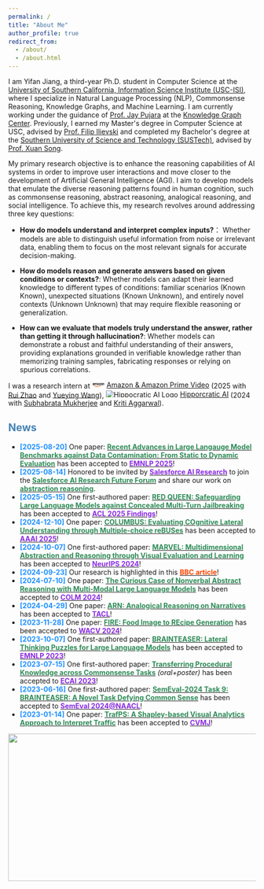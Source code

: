 ```yaml
---
permalink: /
title: "About Me"
author_profile: true
redirect_from: 
  - /about/
  - /about.html
---
```

I am Yifan Jiang, a third-year Ph.D. student in Computer Science at the [University of Southern California, Information Science Institute (USC-ISI)](https://www.isi.edu/), where I specialize in Natural Language Processing (NLP), Commonsense Reasoning, Knowledge Graphs, and Machine Learning. I am currently working under the guidance of [Prof. Jay Pujara](https://www.jaypujara.org/index.html) at the [Knowledge Graph Center](https://www.isi.edu/centers-ckg/). Previously, I earned my Master's degree in Computer Science at USC, advised by [Prof. Filip Ilievski](https://www.ilievski.info/) and completed my Bachelor's degree at the [Southern University of Science and Technology (SUSTech)](https://www.sustech.edu.cn/en/), advised by [Prof. Xuan Song](https://sai.jlu.edu.cn/info/1094/4545.htm).

My primary research objective is to enhance the reasoning capabilities of AI systems in order to improve user interactions and move closer to the development of Artificial General Intelligence (AGI). I aim to develop models that emulate the diverse reasoning patterns found in human cognition, such as commonsense reasoning, abstract reasoning, analogical reasoning, and social intelligence. To achieve this, my research revolves around addressing three key questions:

- **How do models understand and interpret complex inputs?**： Whether models are able to distinguish useful information from noise or irrelevant data, enabling them to focus on the most relevant signals for accurate decision-making.

- **How do models reason and generate answers based on given conditions or contexts?**: Whether models can adapt their learned knowledge to different types of conditions: familiar scenarios (Known Known), unexpected situations (Known Unknown), and entirely novel contexts (Unknown Unknown) that may require flexible reasoning or generalization.

- **How can we evaluate that models truly understand the answer, rather than getting it through hallucination?**: Whether models can demonstrate a robust and faithful understanding of their answers, providing explanations grounded in verifiable knowledge rather than memorizing training samples, fabricating responses or relying on spurious correlations.

I was a research intern at <a href="https://www.amazon.com/gp/video/storefront" style="display: inline-flex; align-items: center;"><img src="../assets/amazon_logo.png" alt="Amazon Logo" style="height: 1em; margin-right: 0.3em;">Amazon & Amazon Prime Video</a> (2025 with [Rui Zhao](https://www.linkedin.com/in/rui-zhao-7855ab26/) and [Yueying Wang](https://www.linkedin.com/in/yueying-wang-stat/)), <a href="https://www.hippocraticai.com/" style="display: inline-flex; align-items: center;"><img src="../assets/main-hippocratic-logo-full-color.png" alt="Hippocratic AI Logo" style="height: 1em; margin-right: 0.3em;">Hipporcratic AI</a> (2024 with [Subhabrata Mukherjee](https://subhomukherjee.com/) and [Kriti Aggarwal](https://www.linkedin.com/in/kriti-agg/)).



## <span style="color: #4682B4;">News</span>
- **<span style="color: #1E90FF;">[2025-08-20]</span>** One paper: [<span style="color: #2E8B57;">**Recent Advances in Large Langauge Model Benchmarks against Data Contamination: From Static to Dynamic Evaluation**</span>](https://arxiv.org/abs/2502.17521) has been accepted to [<span style="color: #8A2BE2;">**EMNLP 2025**</span>](https://2025.emnlp.org/)!
- **<span style="color: #1E90FF;">[2025-08-14]</span>** Honored to be invited by [<span style="color: #8A2BE2;">**Salesforce AI Research**</span>](https://www.salesforceairesearch.com/publications) to join the [<span style="color: #2E8B57;">**Salesforce AI Research Future Forum**</span>](https://www.linkedin.com/feed/update/urn:li:activity:7363972366336421888/) and share our work on [<span style="color: #2E8B57;">**abstraction reasoning**</span>](https://proceedings.neurips.cc/paper_files/paper/2024/hash/529d8b3a23991e83db07f21727256374-Abstract-Datasets_and_Benchmarks_Track.html). 
- **<span style="color: #1E90FF;">[2025-05-15]</span>** One first-authored paper: [<span style="color: #2E8B57;">**RED QUEEN: Safeguarding Large Language Models against Concealed Multi-Turn Jailbreaking**</span>](https://arxiv.org/abs/2409.17458) has been accepted to [<span style="color: #8A2BE2;">**ACL 2025 Findings**</span>](https://2025.aclweb.org/)!
- **<span style="color: #1E90FF;">[2024-12-10]</span>** One paper: [<span style="color: #2E8B57;">**COLUMBUS: Evaluating COgnitive Lateral Understanding through Multiple-choice reBUSes**</span>](https://ojs.aaai.org/index.php/AAAI/article/view/32464) has been accepted to [<span style="color: #8A2BE2;">**AAAI 2025**</span>](https://aaai.org/conference/aaai/aaai-25/)!
- **<span style="color: #1E90FF;">[2024-10-07]</span>** One first-authored paper: [<span style="color: #2E8B57;">**MARVEL: Multidimensional Abstraction and Reasoning through Visual Evaluation and Learning**</span>](https://proceedings.neurips.cc/paper_files/paper/2024/hash/529d8b3a23991e83db07f21727256374-Abstract-Datasets_and_Benchmarks_Track.html) has been accepted to [<span style="color: #8A2BE2;">**NeurIPS 2024**</span>](https://neurips.cc/)!
- **<span style="color: #1E90FF;">[2024-09-23]</span>** Our research is highlighted in this [<span style="color: #FF4500;">**BBC article**</span>](https://www.bbc.com/future/article/20240912-what-riddles-teach-us-about-the-human-mind)!
- **<span style="color: #1E90FF;">[2024-07-10]</span>** One paper: [<span style="color: #2E8B57;">**The Curious Case of Nonverbal Abstract Reasoning with Multi-Modal Large Language Models**</span>](https://arxiv.org/abs/2401.12117) has been accepted to [<span style="color: #8A2BE2;">**COLM 2024**</span>](https://colmweb.org/)!
- **<span style="color: #1E90FF;">[2024-04-29]</span>** One paper: [<span style="color: #2E8B57;">**ARN: Analogical Reasoning on Narratives**</span>](https://direct.mit.edu/tacl/article/doi/10.1162/tacl_a_00688/124260/ARN-Analogical-Reasoning-on-Narratives) has been accepted to [<span style="color: #8A2BE2;">**TACL**</span>](https://transacl.org/index.php/tacl)!
- **<span style="color: #1E90FF;">[2023-11-28]</span>** One paper: [<span style="color: #2E8B57;">**FIRE: Food Image to REcipe Generation**</span>](https://openaccess.thecvf.com/content/WACV2024/html/Chhikara_FIRE_Food_Image_to_REcipe_Generation_WACV_2024_paper.html) has been accepted to [<span style="color: #8A2BE2;">**WACV 2024**</span>](https://wacv2024.thecvf.com/)!
- **<span style="color: #1E90FF;">[2023-10-07]</span>** One first-authored paper: [<span style="color: #2E8B57;">**BRAINTEASER: Lateral Thinking Puzzles for Large Language Models**</span>](https://arxiv.org/abs/2310.05057) has been accepted to [<span style="color: #8A2BE2;">**EMNLP 2023**</span>](https://2023.emnlp.org/)!
- **<span style="color: #1E90FF;">[2023-07-15]</span>** One first-authored paper: [<span style="color: #2E8B57;">**Transferring Procedural Knowledge across Commonsense Tasks**</span>](https://arxiv.org/abs/2304.13867) _(oral+poster)_ has been accepted to [<span style="color: #8A2BE2;">**ECAI 2023**</span>](https://ecai2023.eu/ECAI2023)!
- **<span style="color: #1E90FF;">[2023-06-16]</span>** One first-authored paper: [<span style="color: #2E8B57;">**SemEval-2024 Task 9: BRAINTEASER: A Novel Task Defying Common Sense**</span>](https://arxiv.org/abs/2404.16068) has been accepted to [<span style="color: #8A2BE2;">**SemEval 2024@NAACL**</span>](https://semeval.github.io/SemEval2024/cft)!
- **<span style="color: #1E90FF;">[2023-01-14]</span>** One paper: [<span style="color: #2E8B57;">**TrafPS: A Shapley-based Visual Analytics Approach to Interpret Traffic**</span>](https://arxiv.org/abs/2404.16068) has been accepted to [<span style="color: #8A2BE2;">**CVMJ**</span>](https://www.editorialmanager.com/cvmj/default.aspx)!


<!--
- **[2024-10-07]** One first-authored [paper](https://arxiv.org/abs/2404.13591) has been accepted to [NeurIPS 2024](https://neurips.cc/)!
- **[2024-07-10]** One [paper](https://arxiv.org/abs/2401.12117) has been accepted to [COLM 2024](https://colmweb.org/)!
- **[2024-04-29]** One [paper](https://direct.mit.edu/tacl/article/doi/10.1162/tacl_a_00688/124260/ARN-Analogical-Reasoning-on-Narratives) has been accepted to [TACL](https://transacl.org/index.php/tacl)!
- **[2023-11-28]** One [paper](https://openaccess.thecvf.com/content/WACV2024/html/Chhikara_FIRE_Food_Image_to_REcipe_Generation_WACV_2024_paper.html) has been accepted to [WACV 2024](https://wacv2024.thecvf.com/)!
- **[2023-10-07]** One first-authored [paper](https://arxiv.org/abs/2310.05057) has been accepted to [EMNLP 2023](https://2023.emnlp.org/)!
- **[2023-07-15]** One first-authored [paper](https://arxiv.org/abs/2304.13867) (_oral+poster_) have been accepted to [ECAI 2023](https://ecai2023.eu/ECAI2023)!
- **[2023-06-16]** One first-authored [paper](https://arxiv.org/abs/2404.16068) have been accepted to [SemEval 2024@NAACL](https://semeval.github.io/SemEval2024/cft)!
- **[2023-01-14]** One [paper](https://arxiv.org/abs/2404.16068) have been accepted to [CVMJ](https://www.editorialmanager.com/cvmj/default.aspx)!
-->

<a href='https://mapmyvisitors.com/web/1bz4u' title='Visit tracker'>
  <img src='https://mapmyvisitors.com/map.png?cl=f2bd0f&w=a&t=n&d=gkn-U_brwSZBCjrX-hrFO9fDBz6rj7GVGzDyYwbp8GY&co=4ca6e5&ct=ffffff' 
       width="600" height="300"/>
</a>










